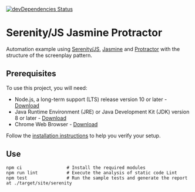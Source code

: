 [![devDependencies Status](https://status.david-dm.org/gh/camillomurcia/serenity-js-jasmine-protractor-example.svg?type=dev)](https://david-dm.org/camillomurcia/serenity-js-jasmine-protractor-example?type=dev)

# Serenity/JS Jasmine Protractor

Automation example using [Serenity/JS](https://serenity-js.org), [Jasmine](https://jasmine.github.io/) and [Protractor](https://www.protractortest.org/#/) with the structure of the screenplay pattern.


## Prerequisites

To use this project, you will need:
- Node.js, a long-term support (LTS) release version 10 or later - [Download](https://nodejs.org/en/)
- Java Runtime Environment (JRE) or Java Development Kit (JDK) version 8 or later - [Download](https://adoptopenjdk.net/)
- Chrome Web Browser - [Download](https://www.google.com/intl/es-419/chrome/)

Follow the [installation instructions](https://serenity-js.org/handbook/integration/runtime-dependencies.html) to help you verify your setup.

## Use

```
npm ci                 # Install the required modules
npm run lint           # Execute the analysis of static code Lint
npm test               # Run the sample tests and generate the report at ./target/site/serenity
```
